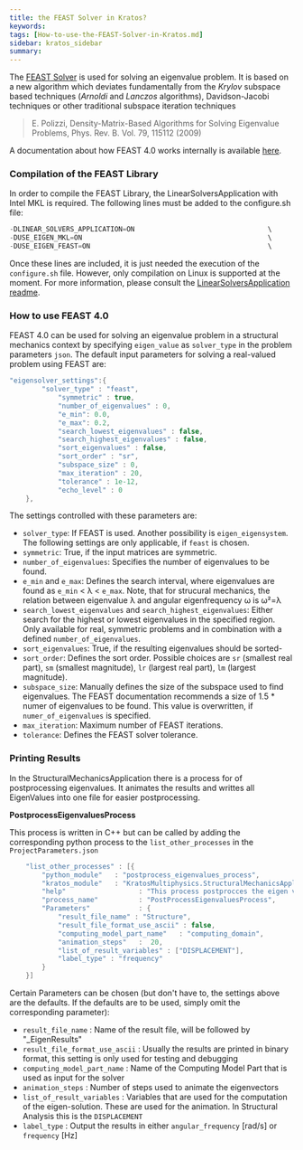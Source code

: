```yaml
---
title: the FEAST Solver in Kratos?
keywords: 
tags: [How-to-use-the-FEAST-Solver-in-Kratos.md]
sidebar: kratos_sidebar
summary: 
---
```


The [FEAST Solver](http://www.ecs.umass.edu/~polizzi/feast/) is used for solving an eigenvalue problem. It is based on a new algorithm which deviates fundamentally from the _Krylov_ subspace based techniques (_Arnoldi_ and _Lanczos_ algorithms), Davidson-Jacobi techniques or other traditional subspace iteration techniques

   > E. Polizzi, Density-Matrix-Based Algorithms for Solving Eigenvalue Problems, Phys. Rev. B. Vol. 79, 115112 (2009)

A documentation about how FEAST 4.0 works internally is available [here](https://arxiv.org/abs/2002.04807).

### Compilation of the FEAST Library

In order to compile the FEAST Library, the LinearSolversApplication with Intel MKL is required. The following lines must be added to the configure.sh file:

~~~c
-DLINEAR_SOLVERS_APPLICATION=ON                                 \
-DUSE_EIGEN_MKL=ON                                              \
-DUSE_EIGEN_FEAST=ON                                            \
~~~

Once these lines are included, it is just needed the execution of the `configure.sh` file. However, only compilation on Linux is supported at the moment. For more information, please consult the [LinearSolversApplication readme](https://github.com/KratosMultiphysics/Kratos/blob/master/applications/LinearSolversApplication/README.md).

### How to use FEAST 4.0
FEAST 4.0 can be used for solving an eigenvalue problem in a structural mechanics context by specifying `eigen_value` as `solver_type` in the problem parameters `json`. The default input parameters for solving a real-valued problem using FEAST are:

~~~c
"eigensolver_settings":{
	    "solver_type" : "feast",
            "symmetric" : true,
            "number_of_eigenvalues" : 0,
            "e_min": 0.0,
            "e_max": 0.2,
            "search_lowest_eigenvalues" : false,
            "search_highest_eigenvalues" : false,
            "sort_eigenvalues" : false,
            "sort_order" : "sr",
            "subspace_size" : 0,
            "max_iteration" : 20,
            "tolerance" : 1e-12,
            "echo_level" : 0
	},
~~~

The settings controlled with these parameters are:
- `solver_type`: If FEAST is used. Another possibility is `eigen_eigensystem`. The following settings are only applicable, if `feast` is chosen.
- `symmetric`: True, if the input matrices are symmetric.
- `number_of_eigenvalues`: Specifies the number of eigenvalues to be found.
- `e_min` and `e_max`: Defines the search interval, where eigenvalues are found as `e_min` < &lambda; < `e_max`. Note, that for strucural mechanics, the relation between eigenvalue &lambda; and angular eigenfrequency &omega; is &omega;²=&lambda;
- `search_lowest_eigenvalues` and `search_highest_eigenvalues`: Either search for the highest or lowest eigenvalues in the specified region. Only available for real, symmetric problems and in combination with a defined `number_of_eigenvalues`.
- `sort_eigenvalues`: True, if the resulting eigenvalues should be sorted-
- `sort_order`: Defines the sort order. Possible choices are `sr` (smallest real part), `sm` (smallest magnitude), `lr` (largest real part), `lm` (largest magnitude).
- `subspace_size`: Manually defines the size of the subspace used to find eigenvalues. The FEAST documentation recommends a size of 1.5 * numer of eigenvalues to be found. This value is overwritten, if `numer_of_eigenvalues` is specified.
- `max_iteration`: Maximum number of FEAST iterations.
- `tolerance`: Defines the FEAST solver tolerance.

### Printing Results

In the StructuralMechanicsApplication there is a process for of postprocessing eigenvalues. It animates the results and writtes all EigenValues into one file for easier postprocessing.

**PostprocessEigenvaluesProcess**

This process is written in C++ but can be called by adding the corresponding python process to the `list_other_processes` in the `ProjectParameters.json`

~~~c
    "list_other_processes" : [{
        "python_module"   : "postprocess_eigenvalues_process",
        "kratos_module"   : "KratosMultiphysics.StructuralMechanicsApplication",
        "help"                  : "This process postprocces the eigen values for GiD",
        "process_name"          : "PostProcessEigenvaluesProcess",
        "Parameters"            : { 
            "result_file_name" : "Structure",
            "result_file_format_use_ascii" : false,
            "computing_model_part_name"   : "computing_domain",
            "animation_steps"   :  20,
            "list_of_result_variables" : ["DISPLACEMENT"],
            "label_type" : "frequency"
        }
    }]
~~~
Certain Parameters can be chosen (but don't have to, the settings above are the defaults. If the defaults are to be used, simply omit the corresponding parameter):
- `result_file_name` : Name of the result file, will be followed by "_EigenResults"
- `result_file_format_use_ascii` : Usually the results are printed in binary format, this setting is only used for testing and debugging
- `computing_model_part_name`   : Name of the Computing Model Part that is used as input for the solver
- `animation_steps`   :  Number of steps used to animate the eigenvectors
- `list_of_result_variables` : Variables that are used for the computation of the eigen-solution. These are used for the animation. In Structural Analysis this is the `DISPLACEMENT`
- `label_type` : Output the results in either `angular_frequency` [rad/s] or `frequency` [Hz]
